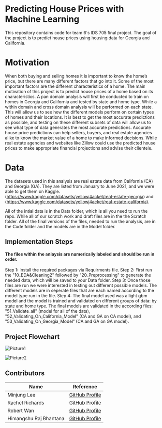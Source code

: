 # Predicting House Prices with Machine Learning

  This repository contains code for team 6's IDS 705 final project. The goal of the project is to predict house prices using housing data for Georgia and California. 
  
# Motivation
When both buying and selling homes it is important to know the home’s price, but there are many different factors that go into it. Some of the most important factors are the different characteristics of a home. The main motivation of this project is to predict house prices of a home based on its characteristics. A pan domain analysis will first be conducted to train on homes in Georgia and California and tested by state and home type. While a within domain and cross domain analysis will be performed on each state. This will allow us to see how the different models perform on certain types of homes and their locations. It is best to get the most accurate predictions as possible, and testing on these different subsets of data will allow us to see what type of data generates the most accurate predictions. Accurate house price predictions can help sellers, buyers, and real estate agencies alike to know the market value of a home to make informed decisions. While real estate agencies and websites like Zillow could use the predicted house prices to make appropriate financial projections and advise their clientele.

  
# Data
The datasets used in this analysis are real estate data from California (CA) and Georgia (GA). They are listed from January to June 2021, and we were able to get them on Kaggle.
(https://www.kaggle.com/datasets/yellowj4acket/real-estate-georgia) and (https://www.kaggle.com/datasets/yellowj4acket/real-estate-california). 

All of the intial data is in the Data folder, which is all you need to run the repo. While all of our scratch work and draft files are in the the Scratch folder. All of the final versions of the files, needed to run the analysis, are in the Code folder and the models are in the Model folder. 


## Implementation Steps

  #### The files within the anlaysis are numerically labeled and should be run in order.
  
  Step 1: Install the required packages via Requirments file.
  Step 2: First run the "10_EDA&Cleaning2" followed by "20_Preprocessing" to generate the needed data, which will be saved to your Data folder. 
  Step 3: Once those files are run we were interested in testing out different possible models. The different models are in seperate files that are each named according to the model type run in the file. 
  Step 4: The final model used was a light gbm model and the model is trained and validated on different groups of data: by state and home type. The final models are validated in the according files: "51_Validate_all" (model for all of the data), "52_Validating_On_California_Model" (CA and GA on CA model), and "53_Validating_On_Georgia_Model" (CA and GA on GA model).
  
  
  ## Project Flowchart
![Picture1](https://user-images.githubusercontent.com/89568663/163626083-0a0d2de1-6439-444e-b2b7-e7f0fcd66dee.png)

![Picture2](https://user-images.githubusercontent.com/89568663/163626085-4bec457e-b86d-41e5-a53e-fa95746c92f9.png)

## Contributors
| Name | Reference |
|----|----|
|Minjung Lee| [GitHub Profile](https://github.com/minjung0)|
|Rachel Richards|[GitHub Profile](https://github.com/rjrichards27)|
|Robert Wan| [GitHub Profile](https://github.com/rw417)|
|Himangshu Raj Bhantana | [GitHub Profile](https://github.com/hb173)|
